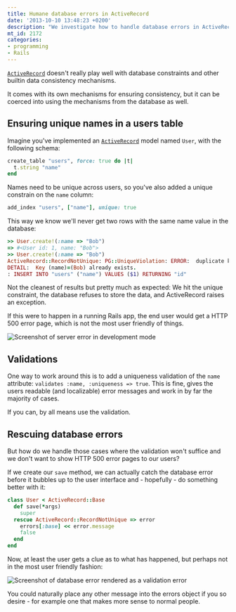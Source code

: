 ```yaml
---
title: Humane database errors in ActiveRecord
date: '2013-10-10 13:48:23 +0200'
description: "We investigate how to handle database errors in ActiveRecord when caused by constraints in the database."
mt_id: 2172
categories:
- programming
- Rails
---
```

[`ActiveRecord`](http://api.rubyonrails.org/classes/ActiveRecord/Base.html) doesn't really play well with database constraints and other builtin data consistency mechanisms.

It comes with its own mechanisms for ensuring consistency, but it can be coerced into using the mechanisms from the database as well.


<!--more-->

## Ensuring unique names in a users table

Imagine you've implemented an [`ActiveRecord`](http://api.rubyonrails.org/classes/ActiveRecord/Base.html) model named `User`, with the following schema:

``` ruby
create_table "users", force: true do |t|
  t.string "name"
end
```

Names need to be unique across users, so you've also added a unique constrain on the `name` column:

``` ruby
add_index "users", ["name"], unique: true
```

This way we know we'll never get two rows with the same name value in the database:

``` ruby
>> User.create!(:name => "Bob")
=> #<User id: 1, name: "Bob">
>> User.create!(:name => "Bob")
ActiveRecord::RecordNotUnique: PG::UniqueViolation: ERROR:  duplicate key value violates unique constraint "index_users_on_name"
DETAIL:  Key (name)=(Bob) already exists.
: INSERT INTO "users" ("name") VALUES ($1) RETURNING "id"
```

Not the cleanest of results but pretty much as expected: We hit the unique constraint, the database refuses to store the data, and ActiveRecord raises an exception.

If this were to happen in a running Rails app, the end user would get a HTTP 500 error page, which is not the most user friendly of things.

![Screenshot of server error in development mode](/files/journal/humane_database_errors/default_error.png)

## Validations

One way to work around this is to add a uniqueness validation of the `name` attribute: `validates :name, :uniqueness => true`. This is fine, gives the users readable (and localizable) error messages and work in by far the majority of cases.

If you can, by all means use the validation.

## Rescuing database errors

But how do we handle those cases where the validation won't suffice and we don't want to show HTTP 500 error pages to our users?

If we create our `save` method, we can actually catch the database error before it bubbles up to the user interface and - hopefully - do something better with it:

``` ruby
class User < ActiveRecord::Base
  def save(*args)
    super
  rescue ActiveRecord::RecordNotUnique => error
    errors[:base] << error.message
    false
  end
end
```

Now, at least the user gets a clue as to what has happened, but perhaps not in the most user friendly fashion:

![Screenshot of database error rendered as a validation error](/files/journal/humane_database_errors/database_error_as_validation_error.png)

You could naturally place any other message into the errors object if you so desire - for example one that makes more sense to normal people.
